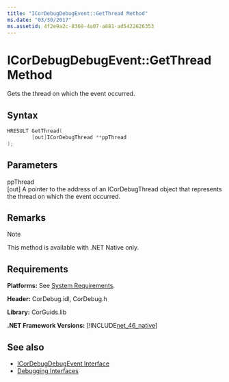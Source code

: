 ```yaml
---
title: "ICorDebugDebugEvent::GetThread Method"
ms.date: "03/30/2017"
ms.assetid: 4f2e9a2c-8369-4a07-a881-ad5422626353
---
```

# ICorDebugDebugEvent::GetThread Method
Gets the thread on which the event occurred.  
  
## Syntax  
  
```cpp  
HRESULT GetThread(  
        [out]ICorDebugThread **ppThread  
);  
```  
  
## Parameters  
 ppThread  
 [out] A pointer to the address of an ICorDebugThread object that represents the thread on which the event occurred.  
  
## Remarks  
  
> [!NOTE]
> This method is available with .NET Native only.  
  
## Requirements  
 **Platforms:** See [System Requirements](../../get-started/system-requirements.md).  
  
 **Header:** CorDebug.idl, CorDebug.h  
  
 **Library:** CorGuids.lib  
  
 **.NET Framework Versions:** [!INCLUDE[net_46_native](../../../../includes/net-46-native-md.md)]  
  
## See also

- [ICorDebugDebugEvent Interface](icordebugdebugevent-interface.md)
- [Debugging Interfaces](debugging-interfaces.md)
